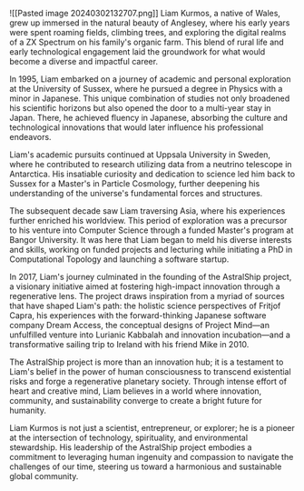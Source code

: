 
![[Pasted image 20240302132707.png]]
Liam Kurmos, a native of Wales, grew up immersed in the natural beauty of Anglesey, where his early years were spent roaming fields, climbing trees, and exploring the digital realms of a ZX Spectrum on his family's organic farm. This blend of rural life and early technological engagement laid the groundwork for what would become a diverse and impactful career.  
  
In 1995, Liam embarked on a journey of academic and personal exploration at the University of Sussex, where he pursued a degree in Physics with a minor in Japanese. This unique combination of studies not only broadened his scientific horizons but also opened the door to a multi-year stay in Japan. There, he achieved fluency in Japanese, absorbing the culture and technological innovations that would later influence his professional endeavors.  
  
Liam's academic pursuits continued at Uppsala University in Sweden, where he contributed to research utilizing data from a neutrino telescope in Antarctica. His insatiable curiosity and dedication to science led him back to Sussex for a Master's in Particle Cosmology, further deepening his understanding of the universe's fundamental forces and structures.  
  
The subsequent decade saw Liam traversing Asia, where his experiences further enriched his worldview. This period of exploration was a precursor to his venture into Computer Science through a funded Master's program at Bangor University. It was here that Liam began to meld his diverse interests and skills, working on funded projects and lecturing while initiating a PhD in Computational Topology and launching a software startup.  
  
In 2017, Liam's journey culminated in the founding of the AstralShip project, a visionary initiative aimed at fostering high-impact innovation through a regenerative lens. The project draws inspiration from a myriad of sources that have shaped Liam's path: the holistic science perspectives of Fritjof Capra, his experiences with the forward-thinking Japanese software company Dream Access, the conceptual designs of Project Mind—an unfulfilled venture into Lurianic Kabbalah and innovation incubation—and a transformative sailing trip to Ireland with his friend Mike in 2010.  
  
The AstralShip project is more than an innovation hub; it is a testament to Liam's belief in the power of human consciousness to transcend existential risks and forge a regenerative planetary society. Through intense effort of heart and creative mind, Liam believes in a world where innovation, community, and sustainability converge to create a bright future for humanity.  
  
Liam Kurmos is not just a scientist, entrepreneur, or explorer; he is a pioneer at the intersection of technology, spirituality, and environmental stewardship. His leadership of the AstralShip project embodies a commitment to leveraging human ingenuity and compassion to navigate the challenges of our time, steering us toward a harmonious and sustainable global community.